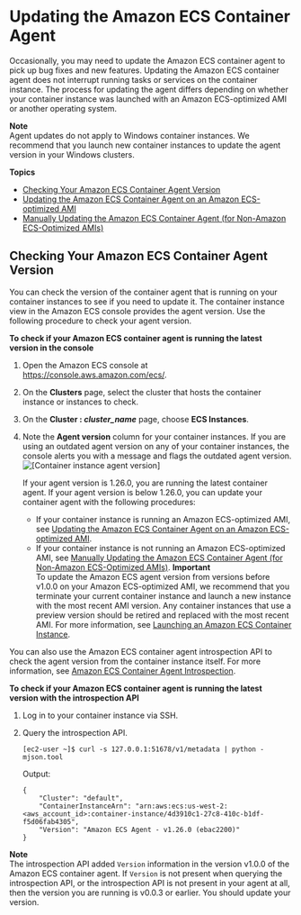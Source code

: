 # Updating the Amazon ECS Container Agent<a name="ecs-agent-update"></a>

Occasionally, you may need to update the Amazon ECS container agent to pick up bug fixes and new features\. Updating the Amazon ECS container agent does not interrupt running tasks or services on the container instance\. The process for updating the agent differs depending on whether your container instance was launched with an Amazon ECS\-optimized AMI or another operating system\.

**Note**  
Agent updates do not apply to Windows container instances\. We recommend that you launch new container instances to update the agent version in your Windows clusters\.

**Topics**
+ [Checking Your Amazon ECS Container Agent Version](#checking_agent_version)
+ [Updating the Amazon ECS Container Agent on an Amazon ECS\-optimized AMI](agent-update-ecs-ami.md)
+ [Manually Updating the Amazon ECS Container Agent \(for Non\-Amazon ECS\-Optimized AMIs\)](manually_update_agent.md)

## Checking Your Amazon ECS Container Agent Version<a name="checking_agent_version"></a>

You can check the version of the container agent that is running on your container instances to see if you need to update it\. The container instance view in the Amazon ECS console provides the agent version\. Use the following procedure to check your agent version\.

**To check if your Amazon ECS container agent is running the latest version in the console**

1. Open the Amazon ECS console at [https://console\.aws\.amazon\.com/ecs/](https://console.aws.amazon.com/ecs/)\.

1. On the **Clusters** page, select the cluster that hosts the container instance or instances to check\.

1. On the **Cluster : *cluster\_name*** page, choose **ECS Instances**\.

1. Note the **Agent version** column for your container instances\. If you are using an outdated agent version on any of your container instances, the console alerts you with a message and flags the outdated agent version\.  
![\[Container instance agent version\]](http://docs.aws.amazon.com/AmazonECS/latest/developerguide/images/cluster_container_instance_tab.png)

   If your agent version is 1\.26\.0, you are running the latest container agent\. If your agent version is below 1\.26\.0, you can update your container agent with the following procedures:
   + If your container instance is running an Amazon ECS\-optimized AMI, see [Updating the Amazon ECS Container Agent on an Amazon ECS\-optimized AMI](agent-update-ecs-ami.md)\.
   + If your container instance is not running an Amazon ECS\-optimized AMI, see [Manually Updating the Amazon ECS Container Agent \(for Non\-Amazon ECS\-Optimized AMIs\)](manually_update_agent.md)\.
**Important**  
To update the Amazon ECS agent version from versions before v1\.0\.0 on your Amazon ECS\-optimized AMI, we recommend that you terminate your current container instance and launch a new instance with the most recent AMI version\. Any container instances that use a preview version should be retired and replaced with the most recent AMI\. For more information, see [Launching an Amazon ECS Container Instance](launch_container_instance.md)\.

You can also use the Amazon ECS container agent introspection API to check the agent version from the container instance itself\. For more information, see [Amazon ECS Container Agent Introspection](ecs-agent-introspection.md)\.

**To check if your Amazon ECS container agent is running the latest version with the introspection API**

1. Log in to your container instance via SSH\.

1. Query the introspection API\.

   ```
   [ec2-user ~]$ curl -s 127.0.0.1:51678/v1/metadata | python -mjson.tool
   ```

   Output:

   ```
   {
       "Cluster": "default",
       "ContainerInstanceArn": "arn:aws:ecs:us-west-2:<aws_account_id>:container-instance/4d3910c1-27c8-410c-b1df-f5d06fab4305",
       "Version": "Amazon ECS Agent - v1.26.0 (ebac2200)"
   }
   ```
**Note**  
The introspection API added `Version` information in the version v1\.0\.0 of the Amazon ECS container agent\. If `Version` is not present when querying the introspection API, or the introspection API is not present in your agent at all, then the version you are running is v0\.0\.3 or earlier\. You should update your version\.